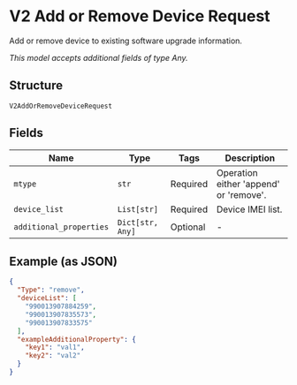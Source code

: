 
# V2 Add or Remove Device Request

Add or remove device to existing software upgrade information.

*This model accepts additional fields of type Any.*

## Structure

`V2AddOrRemoveDeviceRequest`

## Fields

| Name | Type | Tags | Description |
|  --- | --- | --- | --- |
| `mtype` | `str` | Required | Operation either 'append' or 'remove'. |
| `device_list` | `List[str]` | Required | Device IMEI list. |
| `additional_properties` | `Dict[str, Any]` | Optional | - |

## Example (as JSON)

```json
{
  "Type": "remove",
  "deviceList": [
    "990013907884259",
    "990013907835573",
    "990013907833575"
  ],
  "exampleAdditionalProperty": {
    "key1": "val1",
    "key2": "val2"
  }
}
```

